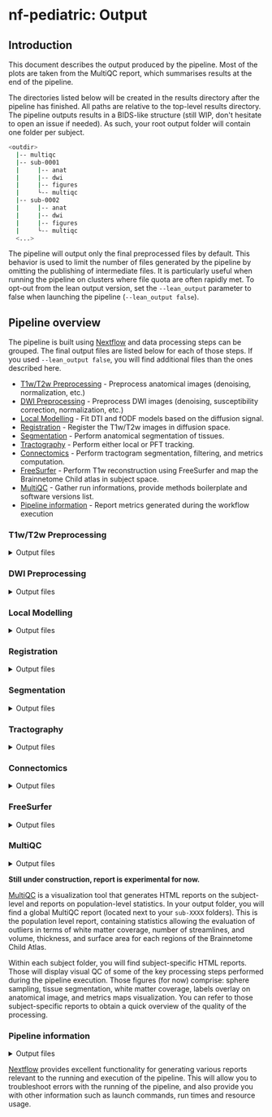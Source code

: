 # nf-pediatric: Output

## Introduction

This document describes the output produced by the pipeline. Most of the plots are taken from the MultiQC report, which summarises results at the end of the pipeline.

The directories listed below will be created in the results directory after the pipeline has finished. All paths are relative to the top-level results directory. The pipeline outputs results in a BIDS-like structure (still WIP, don't hesitate to open an issue if needed). As such, your root output folder will contain one folder per subject.

```bash
<outdir>
  |-- multiqc
  |-- sub-0001
  |     |-- anat
  |     |-- dwi
  |     |-- figures
  |     └-- multiqc
  |-- sub-0002
  |     |-- anat
  |     |-- dwi
  |     |-- figures
  |     └-- multiqc
  <...>
```

The pipeline will output only the final preprocessed files by default. This behavior is used to limit the number of files generated by the pipeline by omitting the publishing of intermediate files. It is particularly useful when running the pipeline on clusters where file quota are often rapidly met. To opt-out from the lean output version, set the `--lean_output` parameter to false when launching the pipeline (`--lean_output false`).

## Pipeline overview

The pipeline is built using [Nextflow](https://www.nextflow.io/) and data processing steps can be grouped. The final output files are listed below for each of those steps. If you used `--lean_output false`, you will find additional files than the ones described here.

- [T1w/T2w Preprocessing](#t1wt2w-preprocessing) - Preprocess anatomical images (denoising, normalization, etc.)
- [DWI Preprocessing](#dwi-preprocessing) - Preprocess DWI images (denoising, susceptibility correction, normalization, etc.)
- [Local Modelling](#local-modelling) - Fit DTI and fODF models based on the diffusion signal.
- [Registration](#registration) - Register the T1w/T2w images in diffusion space.
- [Segmentation](#segmentation) - Perform anatomical segmentation of tissues.
- [Tractography](#tractography) - Perform either local or PFT tracking.
- [Connectomics](#connectomics) - Perform tractogram segmentation, filtering, and metrics computation.
- [FreeSurfer](#freesurfer) - Perform T1w reconstruction using FreeSurfer and map the Brainnetome Child atlas in subject space.
- [MultiQC](#multiqc) - Gather run informations, provide methods boilerplate and software versions list.
- [Pipeline information](#pipeline-information) - Report metrics generated during the workflow execution

### T1w/T2w Preprocessing

<details markdown="1">
<summary>Output files</summary>

- `anat/`
  - `*_space-orig_desc-preproc_T1w.nii.gz`: Final preprocessed T1w image in original space.
  - `*_space-orig_desc-T1w_mask.nii.gz`: Final brain mask in original space.
  - `*_space-orig_desc-preproc_T2w.nii.gz`: Final preprocessed T2w image in original space.

</details>

### DWI Preprocessing

<details markdown="1">
<summary>Output files</summary>

- `dwi/`
  - `*_space-orig_desc-preproc_dwi.nii.gz`: Final preprocessed DWI image in original space.
  - `*_space-orig_desc-preproc_dwi.bval`: Final b-values file.
  - `*_space-orig_desc-preproc_dwi.bvec`: Final corrected b-vectors file.
  - `*_space-orig_desc-preproc_b0.nii.gz`: Final preprocessed B0 image.
  - `*_space-orig_desc-brain_mask.nii.gz`: Final brain mask in original space.

</details>

### Local Modelling

<details markdown="1">
<summary>Output files</summary>

- `dwi/`
  - `*_space-orig_ad.nii.gz`: Axial Diffusivity map.
  - `*_space-orig_rd.nii.gz`: Radial Diffusivity map.
  - `*_space-orig_md.nii.gz`: Mean Diffusivity map.
  - `*_space-orig_fa.nii.gz`: Fractional Anisotropy map.
  - `*_space-orig_mode.nii.gz`: Mode map.
  - `*_space-orig_ga.nii.gz`: Geodesic Anisometry map.
  - `*_space-orig_tensor.nii.gz`: Tensor map.
  - `*_space-orig_rgb.nii.gz`: RGB map.
  - `*_space-orig_fodf.nii.gz`: Fiber oriented distribution functions (fODF).
  - `*_space-orig_afd_max.nii.gz`: Maximum apparent fiber density (AFD) map.
  - `*_space-orig_afd_sum.nii.gz`: Sum of the AFD map.
  - `*_space-orig_afd_total.nii.gz`: AFD total map.
  - `*_space-orig_peaks.nii.gz`: fODF peaks.

</details>

### Registration

<details markdown="1">
<summary>Output files</summary>

- `anat/`
  - `*_from-{T2w,T1w}_to-dwi_affine.mat`: Affine transform from T1w/T2w space to diffusion space.
  - `*_from-{T2w,T1w}_to-dwi_warp.nii.gz`: Non-linear transform from T1w/T2w space to diffusion space.
  - `*_from-dwi_to-{T2w,T1w}_warp.nii.gz`: Non-linear transform from diffusion space to T1w/T2w space.
  - `*_space-diff_desc-preproc_{T2w,T1w}.nii.gz`: Preprocessed T1w/T2w image in diffusion space.

</details>

### Segmentation

<details markdown="1">
<summary>Output files</summary>

- `anat/`
  - `*_space-diff_label-WM_mask.nii.gz`: WM mask in diffusion space.
  - `*_space-diff_label-GM_mask.nii.gz`: GM mask in diffusion space.
  - `*_space-diff_label-CSF_mask.nii.gz`: CSF mask in diffusion space.
  - `*_space-diff_label-WM_probseg.nii.gz`: WM probability map in diffusion space.
  - `*_space-diff_label-GM_probseg.nii.gz`: GM probability map in diffusion space.
  - `*_space-diff_label-CSF_probseg.nii.gz`: CSF probability map in diffusion space.

</details>

### Tractography

<details markdown="1">
<summary>Output files</summary>

- `dwi/`
  - `*_space-diff_desc-local_tracking.nii.gz`: Whole-brain tractogram using local tractography.
  - `*_space-orig_desc-pft_tracking.nii.gz`: Whole-brain tractogram using PFT tractography.
  - `*_space-diff_label-exclude_desc-pft_probseg.nii.gz`: Exclude probability map for PFT tracking.
  - `*_space-diff_label-include_desc-pft_probseg.nii.gz`: Include probability map for PFT tracking.
  - `*_space-diff_label-seeding_desc-local_mask.nii.gz`: Seeding mask for local tracking.
  - `*_space-diff_label-tracking_desc-local_mask.nii.gz`: Tracking mask for local tracking.
  - `*_space-diff_label-seeding_desc-pft_mask.nii.gz`: Seeding mask for PFT tracking.

</details>

### Connectomics

<details markdown="1">
<summary>Output files</summary>

- `dwi/`

  - `*_space-diff_desc-filtered_tracking.{trk,h5}`: Filtered whole-brain tractogram.
  - `*_space-orig_desc-preproc_tracking.h5`: Final preprocessed decomposed whole-brain tractogram.
  - `*.npy`: Connectivity matrices for all supplied metrics.
  - `*.png`: Connectivity matrices visualized as pngs.

- `anat/`
  - `*_space-diff_seg-BrainnetomeChild_dseg.nii.gz`: Atlas labels in diffusion space. Name of the atlas might changed depending on which one is used.

</details>

### FreeSurfer

<details markdown="1">
<summary>Output files</summary>

- `anat/`
  - `*_{reconall,fastsurfer}`: FreeSurfer style output folder for either reconall or fastsurfer.
  - `*_space-orig_seg-BrainnetomeChild_desc-labels.json`: JSON file containing the labels information.
  - `*_space-orig_seg-BrainnetomeChild_desc-labels.txt`: Text file containing the labels information.
  - `*_space-orig_seg-BrainnetomeChild_dseg.nii.gz`: Atlas label file in subject original space.
  - `*_space-orig_seg-BrainnetomeChild_dseg_dilated`: Dilated atlas label file in subject original space.
  - `*_space-orig_seg-BrainnetomeChild_stat-subcortical.stats`: Subcortical statistics file.
  - `*_space-orig_seg-BrainnetomeChild_stat-lh.stats`: Left hemisphere statistics file.
  - `*_space-orig_seg-BrainnetomeChild_stat-rh.stats`: Right hemisphere statistics file.

</details>

### MultiQC

<details markdown="1">
<summary>Output files</summary>

- `multiqc/`
  - `multiqc_report.html`: a standalone HTML file that can be viewed in your web browser.
  - `multiqc_data/`: directory containing parsed statistics from the different tools used in the pipeline.
  - `multiqc_plots/`: directory containing static images from the report in various formats.

</details>

**Still under construction, report is experimental for now.**

[MultiQC](http://multiqc.info) is a visualization tool that generates HTML reports on the subject-level and reports on population-level statistics. In your output folder, you will find a global MultiQC report (located next to your `sub-XXXX` folders). This is the population level report, containing statistics allowing the evaluation of outliers in terms of white matter coverage, number of streamlines, and volume, thickness, and surface area for each regions of the Brainnetome Child Atlas.

Within each subject folder, you will find subject-specific HTML reports. Those will display visual QC of some of the key processing steps performed during the pipeline execution. Those figures (for now) comprise: sphere sampling, tissue segmentation, white matter coverage, labels overlay on anatomical image, and metrics maps visualization. You can refer to those subject-specific reports to obtain a quick overview of the quality of the processing.

### Pipeline information

<details markdown="1">
<summary>Output files</summary>

- `pipeline_info/`
  - Reports generated by Nextflow: `execution_report.html`, `execution_timeline.html`, `execution_trace.txt` and `pipeline_dag.dot`/`pipeline_dag.svg`.
  - Reports generated by the pipeline: `pipeline_report.html`, `pipeline_report.txt` and `software_versions.yml`. The `pipeline_report*` files will only be present if the `--email` / `--email_on_fail` parameter's are used when running the pipeline.
  - Reformatted samplesheet files used as input to the pipeline: `samplesheet.valid.csv`.
  - Parameters used by the pipeline run: `params.json`.

</details>

[Nextflow](https://www.nextflow.io/docs/latest/tracing.html) provides excellent functionality for generating various reports relevant to the running and execution of the pipeline. This will allow you to troubleshoot errors with the running of the pipeline, and also provide you with other information such as launch commands, run times and resource usage.
